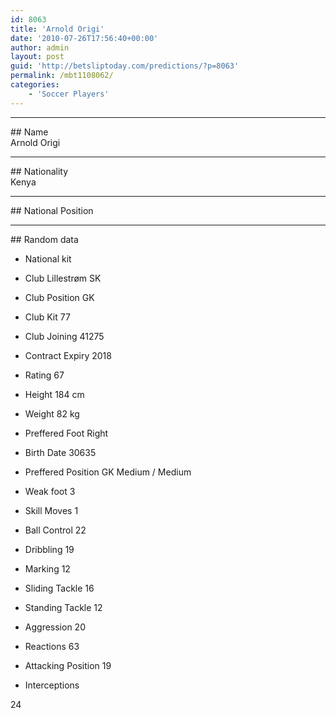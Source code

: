 ```yaml
---
id: 8063
title: 'Arnold Origi'
date: '2010-07-26T17:56:40+00:00'
author: admin
layout: post
guid: 'http://betsliptoday.com/predictions/?p=8063'
permalink: /mbt1108062/
categories:
    - 'Soccer Players'
---
```


- - - - - -

\## Name  
 Arnold Origi

- - - - - -

\## Nationality  
 Kenya

- - - - - -

\## National Position

- - - - - -

\## Random data

- National kit
- Club
 Lillestrøm SK

- Club Position
 GK

- Club Kit
 77

- Club Joining
 41275

- Contract Expiry
 2018

- Rating
 67

- Height
 184 cm

- Weight
 82 kg

- Preffered Foot
 Right

- Birth Date
 30635

- Preffered Position
 GK Medium / Medium

- Weak foot
 3

- Skill Moves
 1

- Ball Control
 22

- Dribbling
 19

- Marking
 12

- Sliding Tackle
 16

- Standing Tackle
 12

- Aggression
 20

- Reactions
 63

- Attacking Position
 19

- Interceptions

 24